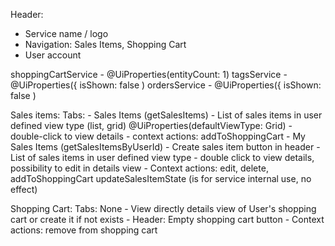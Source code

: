 Header:
   - Service name / logo
   - Navigation: Sales Items, Shopping Cart
   - User account

shoppingCartService - @UiProperties(entityCount: 1)
tagsService - @UiProperties({ isShown: false )
ordersService - @UiProperties({ isShown: false )

Sales items:
    Tabs:
        - Sales Items  (getSalesItems)
          - List of sales items in user defined view type (list, grid) @UiProperties(defaultViewType: Grid)
          - double-click to view details
          - context actions: addToShoppingCart
        - My Sales Items (getSalesItemsByUserId)
          - Create sales item button in header
          - List of sales items in user defined view type
          - double click to view details, possibility to edit in details view
          - Context actions: edit, delete, addToShoppingCart
    updateSalesItemState (is for service internal use, no effect)

Shopping Cart: 
    Tabs: None
      - View directly details view of User's shopping cart or create it if not exists
      - Header: Empty shopping cart button
      - Context actions: remove from shopping cart
